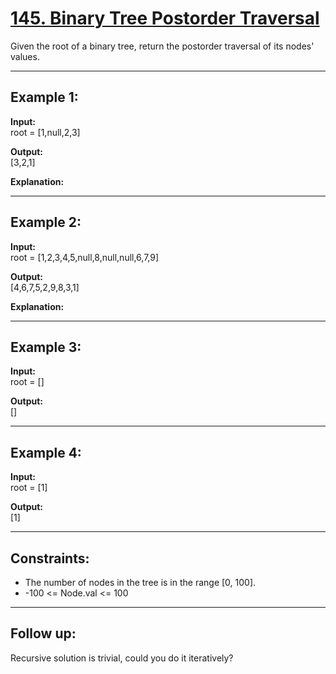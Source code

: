 # [145. Binary Tree Postorder Traversal](https://leetcode.com/problems/binary-tree-postorder-traversal/description/)

Given the root of a binary tree, return the postorder traversal of its nodes' values.  

---

## Example 1:

**Input:**  
root = [1,null,2,3]  

**Output:**  
[3,2,1]  

**Explanation:**  

---

## Example 2:

**Input:**  
root = [1,2,3,4,5,null,8,null,null,6,7,9]  

**Output:**  
[4,6,7,5,2,9,8,3,1]  

**Explanation:**  

---

## Example 3:

**Input:**  
root = []  

**Output:**  
[]  

---

## Example 4:

**Input:**  
root = [1]  

**Output:**  
[1]  

---

## Constraints:

- The number of nodes in the tree is in the range [0, 100].  
- -100 <= Node.val <= 100  

---

## Follow up:  
Recursive solution is trivial, could you do it iteratively?  

